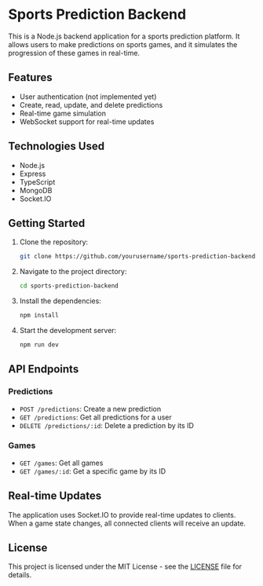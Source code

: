# Sports Prediction Backend

This is a Node.js backend application for a sports prediction platform. It allows users to make predictions on sports games, and it simulates the progression of these games in real-time.

## Features

- User authentication (not implemented yet)
- Create, read, update, and delete predictions
- Real-time game simulation
- WebSocket support for real-time updates

## Technologies Used

- Node.js
- Express
- TypeScript
- MongoDB
- Socket.IO

## Getting Started

1. Clone the repository:

   ```bash
   git clone https://github.com/yourusername/sports-prediction-backend.git
   ```

2. Navigate to the project directory:

   ```bash
   cd sports-prediction-backend
   ```

3. Install the dependencies:

   ```bash
   npm install
   ```

4. Start the development server:

   ```bash
   npm run dev
   ```

## API Endpoints

### Predictions

- `POST /predictions`: Create a new prediction
- `GET /predictions`: Get all predictions for a user
- `DELETE /predictions/:id`: Delete a prediction by its ID

### Games

- `GET /games`: Get all games
- `GET /games/:id`: Get a specific game by its ID

## Real-time Updates

The application uses Socket.IO to provide real-time updates to clients. When a game state changes, all connected clients will receive an update.

## License

This project is licensed under the MIT License - see the [LICENSE](LICENSE) file for details.
